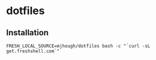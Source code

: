 # dotfiles

## Installation
```FRESH_LOCAL_SOURCE=mjhough/dotfiles bash -c "`curl -sL get.freshshell.com`"```
